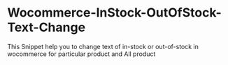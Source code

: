 # Wocommerce-InStock-OutOfStock-Text-Change
This Snippet help you to change text of in-stock or out-of-stock in wocommerce for particular product and All product 
